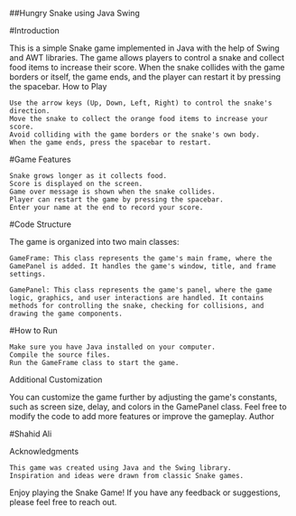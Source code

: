 ##Hungry Snake using Java Swing

#Introduction

This is a simple Snake game implemented in Java with the help of Swing and AWT libraries. The game allows players to control a snake and collect food items to increase their score. When the snake collides with the game borders or itself, the game ends, and the player can restart it by pressing the spacebar.
How to Play

    Use the arrow keys (Up, Down, Left, Right) to control the snake's direction.
    Move the snake to collect the orange food items to increase your score.
    Avoid colliding with the game borders or the snake's own body.
    When the game ends, press the spacebar to restart.
    

#Game Features

    Snake grows longer as it collects food.
    Score is displayed on the screen.
    Game over message is shown when the snake collides.
    Player can restart the game by pressing the spacebar.
    Enter your name at the end to record your score.

#Code Structure

The game is organized into two main classes:

    GameFrame: This class represents the game's main frame, where the GamePanel is added. It handles the game's window, title, and frame settings.

    GamePanel: This class represents the game's panel, where the game logic, graphics, and user interactions are handled. It contains methods for controlling the snake, checking for collisions, and drawing the game components.

#How to Run

    Make sure you have Java installed on your computer.
    Compile the source files.
    Run the GameFrame class to start the game.



Additional Customization

You can customize the game further by adjusting the game's constants, such as screen size, delay, and colors in the GamePanel class. Feel free to modify the code to add more features or improve the gameplay.
Author

  #Shahid Ali


Acknowledgments

    This game was created using Java and the Swing library.
    Inspiration and ideas were drawn from classic Snake games.

Enjoy playing the Snake Game! If you have any feedback or suggestions, please feel free to reach out.

